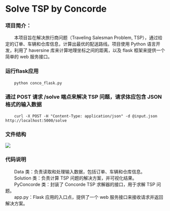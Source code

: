 # Solve TSP by Concorde
### 项目简介：
&emsp;&emsp;本项目旨在解决旅行商问题（Traveling Salesman Problem, TSP），通过给定的订单、车辆和仓库信息，计算出最优的配送路线。项目使用 Python 语言开发，利用了 haversine 库来计算地理坐标之间的距离，以及 flask 框架来提供一个简单的 web 服务接口。
### 运行flask应用
&emsp;&emsp;`python conco_flask.py`
### 通过 POST 请求 /solve 端点来解决 TSP 问题，请求体应包含 JSON 格式的输入数据
&emsp;&emsp;`curl -X POST -H "Content-Type: application/json" -d @input.json http://localhost:5000/solve`
### 文件结构
<img src="D:\sharing file\久章-TSP\structure.png"/>

### 代码说明
&emsp;&emsp;Data 类：负责读取和处理输入数据，包括订单、车辆和仓库信息。\
&emsp;&emsp;Solution 类：负责计算 TSP 问题的解决方案，并可视化结果。\
&emsp;&emsp;PyConcorde 类：封装了 Concorde TSP 求解器的接口，用于求解 TSP 问题。\
&emsp;&emsp;app.py：Flask 应用的入口点，提供了一个 web 服务接口来接收请求并返回解决方案。
